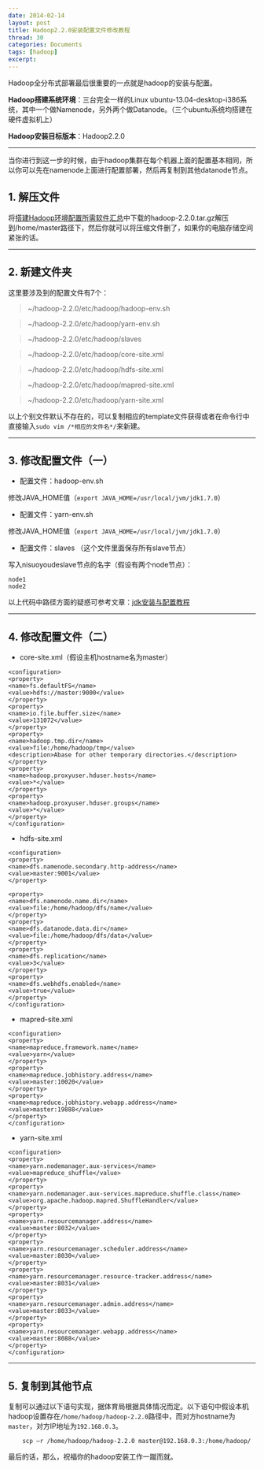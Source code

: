 ```yaml
---
date: 2014-02-14
layout: post
title: Hadoop2.2.0安装配置文件修改教程
thread: 30
categories: Documents
tags: [hadoop]
excerpt: 
---
```


Hadoop全分布式部署最后很重要的一点就是hadoop的安装与配置。

**Hadoop搭建系统环境**：三台完全一样的Linux ubuntu-13.04-desktop-i386系统，其中一个做Namenode，另外两个做Datanode。（三个ubuntu系统均搭建在硬件虚拟机上）

**Hadoop安装目标版本**：Hadoop2.2.0

----------

当你进行到这一步的时候，由于hadoop集群在每个机器上面的配置基本相同，所以你可以先在namenode上面进行配置部署，然后再复制到其他datanode节点。

## 1. 解压文件

将[搭建Hadoop环境配置所需软件汇总](http://hijiangtao.github.io/2014/02/14/hadoopsetupsoftware)中下载的hadoop-2.2.0.tar.gz解压到/home/master路径下，然后你就可以将压缩文件删了，如果你的电脑存储空间紧张的话。

----------

## 2. 新建文件夹

这里要涉及到的配置文件有7个：

>~/hadoop-2.2.0/etc/hadoop/hadoop-env.sh

>~/hadoop-2.2.0/etc/hadoop/yarn-env.sh

>~/hadoop-2.2.0/etc/hadoop/slaves

>~/hadoop-2.2.0/etc/hadoop/core-site.xml

>~/hadoop-2.2.0/etc/hadoop/hdfs-site.xml

>~/hadoop-2.2.0/etc/hadoop/mapred-site.xml

>~/hadoop-2.2.0/etc/hadoop/yarn-site.xml

以上个别文件默认不存在的，可以复制相应的template文件获得或者在命令行中直接输入`sudo vim /*相应的文件名*/`来新建。

----------

## 3. 修改配置文件（一）

* 配置文件：hadoop-env.sh

修改JAVA_HOME值（`export JAVA_HOME=/usr/local/jvm/jdk1.7.0`）

* 配置文件：yarn-env.sh

修改JAVA_HOME值（`export JAVA_HOME=/usr/local/jvm/jdk1.7.0`）

* 配置文件：slaves （这个文件里面保存所有slave节点）

写入nisuoyoudeslave节点的名字（假设有两个node节点）：

```
node1
node2
```

以上代码中路径方面的疑惑可参考文章：[jdk安装与配置教程](http://hijiangtao.github.io/2014/02/14/hadoopjdk)

----------

## 4. 修改配置文件（二）

* core-site.xml（假设主机hostname名为master）

```
<configuration>
<property>
<name>fs.defaultFS</name>
<value>hdfs://master:9000</value>
</property>
<property>
<name>io.file.buffer.size</name>
<value>131072</value>
</property>
<property>
<name>hadoop.tmp.dir</name>
<value>file:/home/hadoop/tmp</value>
<description>Abase for other temporary directories.</description>
</property>
<property>
<name>hadoop.proxyuser.hduser.hosts</name>
<value>*</value>
</property>
<property>
<name>hadoop.proxyuser.hduser.groups</name>
<value>*</value>
</property>
</configuration>
```

* hdfs-site.xml

```
<configuration>
<property>
<name>dfs.namenode.secondary.http-address</name>
<value>master:9001</value>
</property>
       
<property>
<name>dfs.namenode.name.dir</name>
<value>file:/home/hadoop/dfs/name</value>
</property>
<property>
<name>dfs.datanode.data.dir</name>
<value>file:/home/hadoop/dfs/data</value>
</property>
<property>
<name>dfs.replication</name>
<value>3</value>
</property>
<property>
<name>dfs.webhdfs.enabled</name>
<value>true</value>
</property>
</configuration>
```

* mapred-site.xml

```
<configuration>
<property>
<name>mapreduce.framework.name</name>
<value>yarn</value>
</property>
<property>
<name>mapreduce.jobhistory.address</name>
<value>master:10020</value>
</property>
<property>
<name>mapreduce.jobhistory.webapp.address</name>
<value>master:19888</value>
</property>
</configuration>
```

* yarn-site.xml

```
<configuration>
<property>
<name>yarn.nodemanager.aux-services</name>
<value>mapreduce_shuffle</value>
</property>
<property>
<name>yarn.nodemanager.aux-services.mapreduce.shuffle.class</name>
<value>org.apache.hadoop.mapred.ShuffleHandler</value>
</property>
<property>
<name>yarn.resourcemanager.address</name>
<value>master:8032</value>
</property>
<property>
<name>yarn.resourcemanager.scheduler.address</name>
<value>master:8030</value>
</property>
<property>
<name>yarn.resourcemanager.resource-tracker.address</name>
<value>master:8031</value>
</property>
<property>
<name>yarn.resourcemanager.admin.address</name>
<value>master:8033</value>
</property>
<property>
<name>yarn.resourcemanager.webapp.address</name>
<value>master:8088</value>
</property>
</configuration>
```

----------

## 5. 复制到其他节点

复制可以通过以下语句实现，据体育局根据具体情况而定。以下语句中假设本机hadoop设置存在`/home/hadoop/hadoop-2.2.0`路径中，而对方hostname为`master`，对方IP地址为`192.168.0.3`。

```
    scp –r /home/hadoop/hadoop-2.2.0 master@192.168.0.3:/home/hadoop/
```

最后的话，那么，祝福你的hadoop安装工作一蹴而就。
